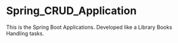 # Spring_CRUD_Application
This is the Spring Boot Applications.
Developed like a Library Books Handling tasks.
